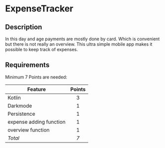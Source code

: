 # ExpenseTracker

## Description
In this day and age payments are mostly done by card. Which is convenient but there is not really an overview.
This ultra simple mobile app makes it possible to keep track of expenses.



## Requirements
Minimum 7 Points are needed:


| Feature  | Points |
| ------------- |:-------------:|
| Kotlin     | 3     |
| Darkmode | 1     |
| Persistence  | 1     |
| expense adding function     | 1    |
| overview function    | 1    |
| *Total*     | *7*  |

